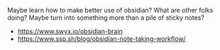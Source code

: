 Maybe learn how to make better use of obsidian? What are other folks doing? Maybe turn into something more than a pile of sticky notes?

- https://www.swyx.io/obsidian-brain
- https://www.ssp.sh/blog/obsidian-note-taking-workflow/